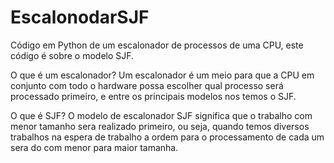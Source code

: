 # EscalonodarSJF
Código em Python de um escalonador de processos de uma CPU, este código é sobre o modelo SJF.

O que é um escalonador?
  Um escalonador é um meio para que a CPU em conjunto com todo o hardware possa escolher qual processo será processado primeiro, e entre os principais modelos nos temos o SJF.
  
 
O que é SJF?
  O modelo de escalonador SJF significa que o trabalho com menor tamanho sera realizado primeiro, ou seja, quando temos diversos trabalhos na espera de trabalho a ordem para o processamento de cada um sera do com menor para maior tamanha.
  
